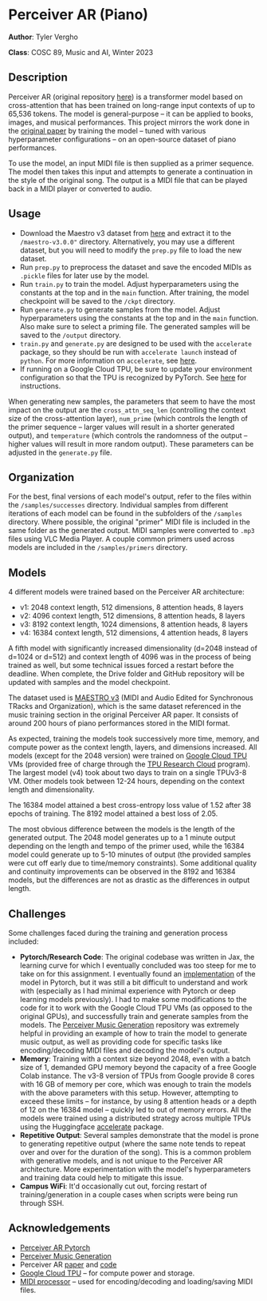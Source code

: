 # Perceiver AR (Piano)
**Author**: Tyler Vergho

**Class**: COSC 89, Music and AI, Winter 2023

## Description

Perceiver AR (original repository [here](https://github.com/google-research/perceiver-ar)) is a transformer model based on cross-attention that has been trained on long-range input contexts of up to 65,536 tokens. The model is general-purpose – it can be applied to books, images, and musical performances. This project mirrors the work done in the [original paper](https://arxiv.org/abs/2202.07765) by training the model – tuned with various hyperparameter configurations – on an open-source dataset of piano performances.

To use the model, an input MIDI file is then supplied as a primer sequence. The model then takes this input and attempts to generate a continuation in the style of the original song. The output is a MIDI file that can be played back in a MIDI player or converted to audio. 

## Usage
- Download the Maestro v3 dataset from [here](https://magenta.tensorflow.org/datasets/maestro#v300) and extract it to the `/maestro-v3.0.0"` directory. Alternatively, you may use a different dataset, but you will need to modify the `prep.py` file to load the new dataset.
- Run `prep.py` to preprocess the dataset and save the encoded MIDIs as `.pickle` files for later use by the model.
- Run `train.py` to train the model. Adjust hyperparameters using the constants at the top and in the `main` function. After training, the model checkpoint will be saved to the `/ckpt` directory.
- Run `generate.py` to generate samples from the model. Adjust hyperparameters using the constants at the top and in the `main` function. Also make sure to select a priming file. The generated samples will be saved to the `/output` directory.
- `train.py` and `generate.py` are designed to be used with the `accelerate` package, so they should be run with `accelerate launch` instead of `python`. For more information on `accelerate`, see [here](https://huggingface.co/docs/accelerate/).
- If running on a Google Cloud TPU, be sure to update your environment configuration so that the TPU is recognized by PyTorch. See [here](https://cloud.google.com/tpu/docs/pytorch-xla-ug-tpu-vm) for instructions.

When generating new samples, the parameters that seem to have the most impact on the output are the `cross_attn_seq_len` (controlling the context size of the cross-attention layer), `num_prime` (which controls the length of the primer sequence – larger values will result in a shorter generated output), and `temperature` (which controls the randomness of the output – higher values will result in more random output). These parameters can be adjusted in the `generate.py` file.

## Organization

For the best, final versions of each model's output, refer to the files within the `/samples/successes` directory. Individual samples from different iterations of each model can be found in the subfolders of the `/samples` directory. Where possible, the original "primer" MIDI file is included in the same folder as the generated output. MIDI samples were converted to `.mp3` files using VLC Media Player. A couple common primers used across models are included in the `/samples/primers` directory.

## Models

4 different models were trained based on the Perceiver AR architecture:
- v1: 2048 context length, 512 dimensions, 8 attention heads, 8 layers
- v2: 4096 context length, 512 dimensions, 8 attention heads, 8 layers
- v3: 8192 context length, 1024 dimensions, 8 attention heads, 8 layers
- v4: 16384 context length, 512 dimensions, 4 attention heads, 8 layers

A fifth model with significantly increased dimensionality (d=2048 instead of d=1024 or d=512) and context length of 4096 was in the process of being trained as well, but some technical issues forced a restart before the deadline. When complete, the Drive folder and GitHub repository will be updated with samples and the model checkpoint.

The dataset used is [MAESTRO v3](https://magenta.tensorflow.org/datasets/maestro#v300) (MIDI and Audio Edited for Synchronous TRacks and Organization), which is the same dataset referenced in the music training section in the original Perceiver AR paper. It consists of around 200 hours of piano performances stored in the MIDI format.

As expected, training the models took successively more time, memory, and compute power as the context length, layers, and dimensions increased. All models (except for the 2048 version) were trained on [Google Cloud TPU](https://cloud.google.com/tpu) VMs (provided free of charge through the [TPU Research Cloud](https://sites.research.google/trc/about/) program). The largest model (v4) took about two days to train on a single TPUv3-8 VM. Other models took between 12-24 hours, depending on the context length and dimensionality.

The 16384 model attained a best cross-entropy loss value of 1.52 after 38 epochs of training. The 8192 model attained a best loss of 2.05.

The most obvious difference between the models is the length of the generated output. The 2048 model generates up to a 1 minute output depending on the length and tempo of the primer used, while the 16384 model could generate up to 5-10 minutes of output (the provided samples were cut off early due to time/memory constraints). Some additional quality and continuity improvements can be observed in the 8192 and 16384 models, but the differences are not as drastic as the differences in output length.

## Challenges

Some challenges faced during the training and generation process included:
- **Pytorch/Research Code**: The original codebase was written in Jax, the learning curve for which I eventually concluded was too steep for me to take on for this assignment. I eventually found an [implementation](https://github.com/lucidrains/perceiver-ar-pytorch) of the model in Pytorch, but it was still a bit difficult to understand and work with (especially as I had minimal experience with Pytorch or deep learning models previously). I had to make some modifications to the code for it to work with the Google Cloud TPU VMs (as opposed to the original GPUs), and successfully train and generate samples from the models. The [Perceiver Music Generation](https://github.com/feizc/Perceiver-Music-Generation) repository was extremely helpful in providing an example of how to train the model to generate music output, as well as providing code for specific tasks like encoding/decoding MIDI files and decoding the model's output.
- **Memory**: Training with a context size beyond 2048, even with a batch size of 1, demanded GPU memory beyond the capacity of a free Google Colab instance. The v3-8 version of TPUs from Google provide 8 cores with 16 GB of memory per core, which was enough to train the models with the above parameters with this setup. However, attempting to exceed these limits – for instance, by using 8 attention heads or a depth of 12 on the 16384 model – quickly led to out of memory errors. All the models were trained using a distributed strategy across multiple TPUs using the Huggingface [accelerate](https://huggingface.co/docs/accelerate/package_reference/accelerator) package. 
- **Repetitive Output**: Several samples demonstrate that the model is prone to generating repetitive output (where the same note tends to repeat over and over for the duration of the song). This is a common problem with generative models, and is not unique to the Perceiver AR architecture. More experimentation with the model's hyperparameters and training data could help to mitigate this issue.
- **Campus WiFi**: It'd occasionally cut out, forcing restart of training/generation in a couple cases when scripts were being run through SSH.

## Acknowledgements
- [Perceiver AR Pytorch](https://github.com/lucidrains/perceiver-ar-pytorch)
- [Perceiver Music Generation](https://github.com/feizc/Perceiver-Music-Generation)
- Perceiver AR [paper](https://arxiv.org/abs/2202.07765) and [code](https://github.com/google-research/perceiver-ar)
- [Google Cloud TPU](https://cloud.google.com/tpu) – for compute power and storage.
- [MIDI processor](https://github.com/jason9693/midi-neural-processor) – used for encoding/decoding and loading/saving MIDI files.